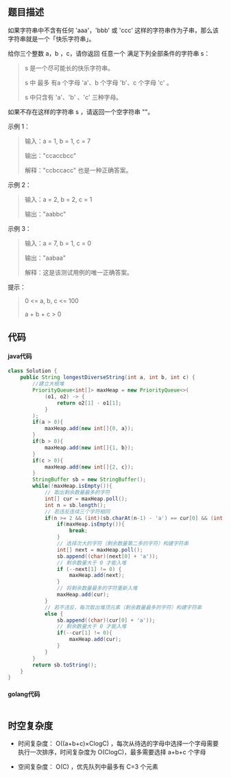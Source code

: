 ## 题目描述
如果字符串中不含有任何 'aaa'，'bbb' 或 'ccc' 这样的字符串作为子串，那么该字符串就是一个「快乐字符串」。

给你三个整数 a，b ，c，请你返回 任意一个 满足下列全部条件的字符串 s：

>    s 是一个尽可能长的快乐字符串。
>    
>    s 中 最多 有a 个字母 'a'、b 个字母 'b'、c 个字母 'c' 。
>    
>    s 中只含有 'a'、'b' 、'c' 三种字母。

如果不存在这样的字符串 s ，请返回一个空字符串 ""。

 

示例 1：

> 输入：a = 1, b = 1, c = 7
> 
> 输出："ccaccbcc"
> 
> 解释："ccbccacc" 也是一种正确答案。

示例 2：

> 输入：a = 2, b = 2, c = 1
> 
> 输出："aabbc"

示例 3：

> 输入：a = 7, b = 1, c = 0
> 
> 输出："aabaa"
> 
> 解释：这是该测试用例的唯一正确答案。

 

提示：

>    0 <= a, b, c <= 100
>    
>    a + b + c > 0


## 代码

#### java代码

````java
class Solution {
    public String longestDiverseString(int a, int b, int c) {
        //建立大根堆
        PriorityQueue<int[]> maxHeap = new PriorityQueue<>(
            (o1, o2) -> {
                return o2[1] - o1[1];
            }
        );
        if(a > 0){
            maxHeap.add(new int[]{0, a});
        }
        if(b > 0){
            maxHeap.add(new int[]{1, b});
        }
        if(c > 0){
            maxHeap.add(new int[]{2, c});
        }
        StringBuffer sb = new StringBuffer();
        while(!maxHeap.isEmpty()){
            // 取出剩余数量最多的字符
            int[] cur = maxHeap.poll();
            int n = sb.length();
            // 若违反连续三个字符相同
            if(n >= 2 && (int)(sb.charAt(n-1) - 'a') == cur[0] && (int)(sb.charAt(n-2) - 'a') == cur[0]){
                if(maxHeap.isEmpty()){
                    break;
                }
                // 选择次大的字符（剩余数量第二多的字符）构建字符串
                int[] next = maxHeap.poll();
                sb.append((char)(next[0] + 'a'));
                // 剩余数量大于 0 才能入堆
                if (--next[1] != 0) {
                    maxHeap.add(next);
                }
                // 将剩余数量最多的字符重新入堆
                maxHeap.add(cur);
            }
            // 若不违反，每次取出堆顶元素（剩余数量最多的字符）构建字符串
            else {
                sb.append((char)(cur[0] + 'a'));
                // 剩余数量大于 0 才能入堆
                if(--cur[1] != 0){
                    maxHeap.add(cur);
                }
            }
        }
        return sb.toString();
    }
}
````
#### golang代码

````

````

## 时空复杂度

- 时间复杂度： O((a+b+c)×Clog⁡C) ，每次从待选的字母中选择一个字母需要执行一次排序，时间复杂度为 O(Clog⁡C)，最多需要选择 a+b+c 个字母

- 空间复杂度： O(C) ，优先队列中最多有 C=3 个元素
